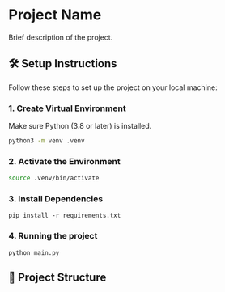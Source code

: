 # Project Name

Brief description of the project.

## 🛠️ Setup Instructions

Follow these steps to set up the project on your local machine:

### 1. Create Virtual Environment

Make sure Python (3.8 or later) is installed.

```bash
python3 -m venv .venv
```

### 2. Activate the Environment

```bash
source .venv/bin/activate
```

### 3. Install Dependencies

```python3
pip install -r requirements.txt
```

### 4. Running the project

```python3
python main.py
```

## 📁 Project Structure